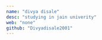 ```yaml
---
name: "divya disale"
desc: "studying in jain univerity"
web: "none"
github: "Divyadisale2001"
---
```


